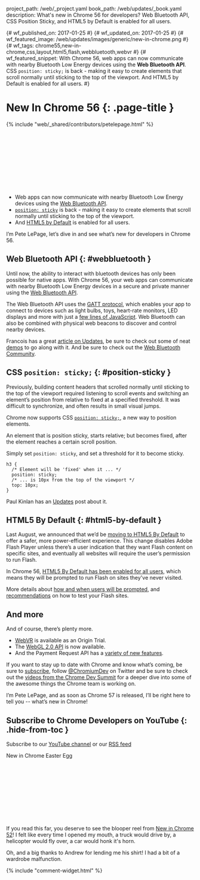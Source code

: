 project_path: /web/_project.yaml
book_path: /web/updates/_book.yaml
description: What's new in Chrome 56 for developers? Web Bluetooth API, CSS Position Sticky, and HTML5 by Default is enabled for all users.

{# wf_published_on: 2017-01-25 #}
{# wf_updated_on: 2017-01-25 #}
{# wf_featured_image: /web/updates/images/generic/new-in-chrome.png #}
{# wf_tags: chrome55,new-in-chrome,css,layout,html5,flash,webbluetooth,webvr #}
{# wf_featured_snippet: With Chrome 56, web apps can now communicate with nearby Bluetooth Low Energy devices using the <b>Web Bluetooth API</b>. CSS <code>position: sticky;</code> is back - making it easy to create elements that scroll normally until sticking to the top of the viewport. And HTML5 by Default is enabled for all users. #}

# New In Chrome 56 {: .page-title }

{% include "web/_shared/contributors/petelepage.html" %}

<div class="clearfix"></div>

<div class="video-wrapper">
  <iframe class="devsite-embedded-youtube-video" data-video-id="F4DfGVbvRpY"
          data-autohide="1" data-showinfo="0" frameborder="0" allowfullscreen>
  </iframe>
</div>

* Web apps can now communicate with nearby Bluetooth Low Energy
  devices using the [Web Bluetooth API](#webbluetooth).
* [`position: sticky`](#position-sticky) is back - making it easy to create
  elements that scroll normally until sticking to the top of the viewport.
* And [HTML5 by Default](#html5-by-default) is enabled for all users.

I’m Pete LePage, let’s dive in and see what’s new for developers in Chrome 56. 

<div class="clearfix"></div>

## Web Bluetooth API {: #webbluetooth }

Until now, the ability to interact with bluetooth devices has only been
possible for native apps. With Chrome 56, your web apps can communicate
with nearby Bluetooth Low Energy devices in a secure and private manner
using the [Web Bluetooth API](//webbluetoothcg.github.io/web-bluetooth/). 

The Web Bluetooth API uses the [GATT protocol](https://webbluetoothcg.github.io/web-bluetooth/),
which enables your app to connect to devices such as light bulbs, toys,
heart-rate monitors, LED displays and more with just a
[few lines of JavaScript](https://googlechrome.github.io/samples/web-bluetooth/).
Web Bluetooth can also be combined with physical web beacons to discover and control nearby devices.

Francois has a great
[article on Updates](/web/updates/2015/07/interact-with-ble-devices-on-the-web),
be sure to check out some of neat [demos](https://github.com/WebBluetoothCG/demos)
to go along with it. And be sure to check out the
[Web Bluetooth Community](https://plus.google.com/communities/108953318610326025178).

## CSS `position: sticky;` {: #position-sticky }

Previously, building content headers that scrolled normally until sticking
to the top of the viewport required listening to scroll events and
switching an element’s position from relative to fixed at a specified threshold. 
It was difficult to synchronize, and often results in small visual jumps.

Chrome now supports CSS
[`position: sticky;`](//developer.mozilla.org/en-US/docs/Web/CSS/position#Sticky_positioning),
a new way to position elements. 

An element that is position sticky, starts relative; but becomes fixed,
after the element reaches a certain scroll position.

Simply set `position: sticky`, and set a threshold for it to become sticky.

    h3 {
      /* Element will be 'fixed' when it ... */
      position: sticky;
      /* ... is 10px from the top of the viewport */
      top: 10px;
    }

Paul Kinlan has an [Updates](/web/updates/2016/12/position-sticky) post
about it.

## HTML5 By Default {: #html5-by-default }

Last August, we announced that we’d be
[moving to HTML5 By Default](//blog.google/products/chrome/flash-and-chrome/)
to offer a safer, more power-efficient experience. This change disables Adobe
Flash Player unless there’s a user indication that they want Flash content on
specific sites, and eventually all websites will require the user’s permission
to run Flash. 

In Chrome 56,
[HTML5 By Default has been enabled for all users](//blog.chromium.org/2016/12/roll-out-plan-for-html5-by-default.html ),
which means they will be prompted to run Flash on sites they've never visited.

More details about
[how and when users will be prompted](https://sites.google.com/a/chromium.org/dev/flash-roadmap#TOC-HTML5-By-Default-Target:-Chrome-55---Dec-2016-),
and [recommendations](https://sites.google.com/a/chromium.org/dev/flash-roadmap#TOC-Developer-Recommendations ) on how to test your Flash sites.

## And more

And of course, there’s plenty more.

* [WebVR](/web/fundamentals/vr/) is available as an Origin Trial.
* The [WebGL 2.0 API](//www.khronos.org/registry/webgl/specs/latest/2.0/) is now available.
* And the Payment Request API has a [variety of new features](https://docs.google.com/document/d/1I8ha1ySrPWhx80EB4CVPmThkD4ILFM017AfOA5gEFg4/preview).


If you want to stay up to date with Chrome and know what’s coming, be sure to
[subscribe](https://goo.gl/6FP1a5), follow 
[@ChromiumDev](//twitter.com/chromiumdev) on Twitter and be sure to check
out the [videos from the Chrome Dev Summit](https://www.youtube.com/playlist?list=PLNYkxOF6rcIBTs2KPy1E6tIYaWoFcG3uj)
for a deeper dive into some of the awesome things the Chrome team is working on.

I’m Pete LePage, and as soon as Chrome 57 is released, I’ll be right here to tell you -- what’s new in Chrome!

## Subscribe to Chrome Developers on YouTube {: .hide-from-toc }
Subscribe to our [YouTube channel](https://goo.gl/6FP1a5) or our 
[RSS feed](/web/shows/rss.xml)

<link rel="alternate" type="application/rss+xml" title="Web Shows from Google Developers (RSS)" href="/web/shows/rss.xml">
<link rel="alternate" type="application/atom+xml" title="Web Shows from Google Developers (ATOM)" href="/web/shows/atom.xml">

<section class="expandable">
  <p class="showalways hide-from-toc">New in Chrome Easter Egg</p>
  <div class="video-wrapper">
    <iframe class="devsite-embedded-youtube-video" data-video-id="gYY8THAtWe8"
            data-autohide="1" data-showinfo="0" frameborder="0" allowfullscreen>
    </iframe>
  </div>
  <p>
    If you read this far, you deserve to see the blooper reel from
    <a href="//youtu.be/Pii-LaWOyuo">New in Chrome 52</a>! I felt like every
    time I opened my mouth, a truck would drive by, a helicopter would fly
    over, a car would honk it's horn.
  </p>
</section>

<div class="clearfix"></div>

Oh, and a big thanks to Andrew for lending me his shirt! I had a bit of a
wardrobe malfunction.

{% include "comment-widget.html" %}
